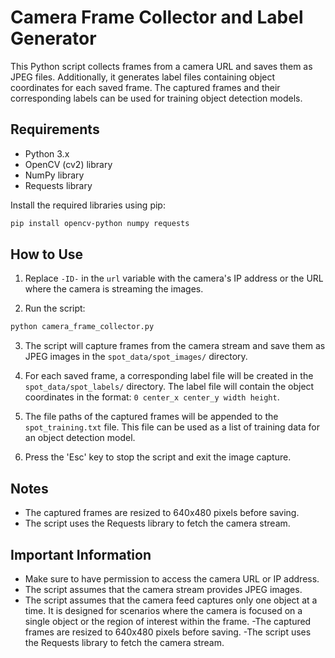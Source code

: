 # Camera Frame Collector and Label Generator

This Python script collects frames from a camera URL and saves them as JPEG files. Additionally, it generates label files containing object coordinates for each saved frame. The captured frames and their corresponding labels can be used for training object detection models.

## Requirements

- Python 3.x
- OpenCV (cv2) library
- NumPy library
- Requests library

Install the required libraries using pip:

```bash
pip install opencv-python numpy requests
```

## How to Use

1. Replace `-ID-` in the `url` variable with the camera's IP address or the URL where the camera is streaming the images.

2. Run the script:

```bash
python camera_frame_collector.py
```

3. The script will capture frames from the camera stream and save them as JPEG images in the `spot_data/spot_images/` directory.

4. For each saved frame, a corresponding label file will be created in the `spot_data/spot_labels/` directory. The label file will contain the object coordinates in the format: `0 center_x center_y width height`.

5. The file paths of the captured frames will be appended to the `spot_training.txt` file. This file can be used as a list of training data for an object detection model.

6. Press the 'Esc' key to stop the script and exit the image capture.

## Notes

- The captured frames are resized to 640x480 pixels before saving.
- The script uses the Requests library to fetch the camera stream.

## Important Information

- Make sure to have permission to access the camera URL or IP address.
- The script assumes that the camera stream provides JPEG images.
- The script assumes that the camera feed captures only one object at a time. It is designed for scenarios where the camera is focused on a single object or the region of interest within the frame.
-The captured frames are resized to 640x480 pixels before saving.
-The script uses the Requests library to fetch the camera stream.
